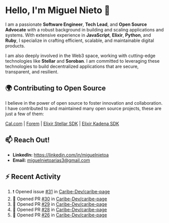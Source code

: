 # Hello, I'm Miguel Nieto 👋

I am a passionate **Software Engineer**, **Tech Lead**, and **Open Source Advocate** with a robust background in building and scaling applications and systems. With extensive experience in **JavaScript**, **Elixir**, **Python**, and **Ruby**, I specialize in crafting efficient, scalable, and maintainable digital products.

I am also deeply involved in the Web3 space, working with cutting-edge technologies like **Stellar** and **Soroban**. I am committed to leveraging these technologies to build decentralized applications that are secure, transparent, and resilient.

## 🌍 Contributing to Open Source

I believe in the power of open source to foster innovation and collaboration. I have contributed to and maintained many open source projects, these are just a few of them:

[Cal.com](https://github.com/calcom/cal.com/pulls?q=is%3Apr+author%3Amiguelnietoa+is%3Amerged) | [Forem](https://github.com/forem/forem/pulls?q=is%3Apr+author%3Amiguelnietoa+is%3Amerged) |  [Elixir Stellar SDK](https://github.com/kommitters/stellar_sdk) | [Elixir Kadena SDK](https://github.com/kommitters/kadena.ex)

## 📫 Reach Out!

- **LinkedIn:** https://linkedin.com/in/miguelnietoa
- **Email:** miguelnietoarias3@gmail.com

## ⚡ Recent Activity

<!--START_SECTION:activity-->
1. ❗ Opened issue [#31](https://github.com/Caribe-Dev/caribe-page/issues/31) in [Caribe-Dev/caribe-page](https://github.com/Caribe-Dev/caribe-page)
2. 💪 Opened PR [#30](https://github.com/Caribe-Dev/caribe-page/pull/30) in [Caribe-Dev/caribe-page](https://github.com/Caribe-Dev/caribe-page)
3. 💪 Opened PR [#29](https://github.com/Caribe-Dev/caribe-page/pull/29) in [Caribe-Dev/caribe-page](https://github.com/Caribe-Dev/caribe-page)
4. 💪 Opened PR [#28](https://github.com/Caribe-Dev/caribe-page/pull/28) in [Caribe-Dev/caribe-page](https://github.com/Caribe-Dev/caribe-page)
5. 💪 Opened PR [#26](https://github.com/Caribe-Dev/caribe-page/pull/26) in [Caribe-Dev/caribe-page](https://github.com/Caribe-Dev/caribe-page)
<!--END_SECTION:activity-->

